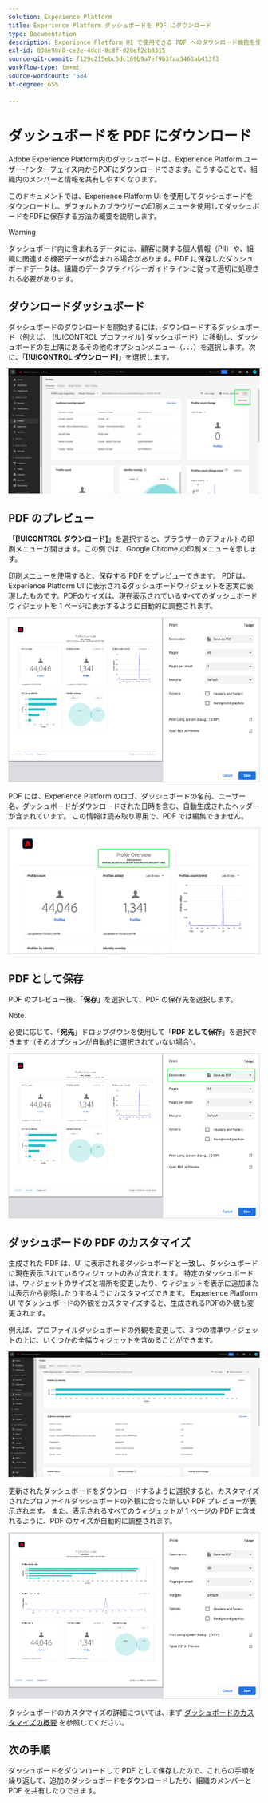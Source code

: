 ```yaml
---
solution: Experience Platform
title: Experience Platform ダッシュボードを PDF にダウンロード
type: Documentation
description: Experience Platform UI で使用できる PDF へのダウンロード機能を使用して、ダッシュボードのビジュアライゼーションのコピーを保存します。
exl-id: 838e98a0-ce2e-4dcd-8c8f-d28ef2cb8315
source-git-commit: f129c215ebc5dc169b9a7ef9b3faa3463ab413f3
workflow-type: tm+mt
source-wordcount: '584'
ht-degree: 65%

---
```


# ダッシュボードを PDF にダウンロード

Adobe Experience Platform内のダッシュボードは、Experience Platform ユーザーインターフェイス内からPDFにダウンロードできます。こうすることで、組織内のメンバーと情報を共有しやすくなります。

このドキュメントでは、Experience Platform UI を使用してダッシュボードをダウンロードし、デフォルトのブラウザーの印刷メニューを使用してダッシュボードをPDFに保存する方法の概要を説明します。

>[!WARNING]
>
>ダッシュボード内に含まれるデータには、顧客に関する個人情報（PII）や、組織に関連する機密データが含まれる場合があります。PDF に保存したダッシュボードデータは、組織のデータプライバシーガイドラインに従って適切に処理される必要があります。

## ダウンロードダッシュボード

ダッシュボードのダウンロードを開始するには、ダウンロードするダッシュボード（例えば、 [!UICONTROL プロファイル] ダッシュボード）に移動し、ダッシュボードの右上隅にあるその他のオプションメニュー（**`...`**）を選択します。次に、「**[!UICONTROL ダウンロード]**」を選択します。

![ 省略記号と「ダウンロード」ドロップダウンがハイライト表示されたExperience Platform プロファイルダッシュボード。](images/download/download-button.png)

## PDF のプレビュー

「**[!UICONTROL ダウンロード]**」を選択すると、ブラウザーのデフォルトの印刷メニューが開きます。この例では、Google Chrome の印刷メニューを示します。

印刷メニューを使用すると、保存する PDF をプレビューできます。 PDFは、Experience Platform UI に表示されるダッシュボードウィジェットを忠実に表現したものです。PDFのサイズは、現在表示されているすべてのダッシュボードウィジェットを 1 ページに表示するように自動的に調整されます。

![ 印刷オプションパネルを右に配置した、単一ページ形式で表示されるプロファイルの概要 ](images/download/download-chrome-print.png)

PDF には、Experience Platform のロゴ、ダッシュボードの名前、ユーザー名、ダッシュボードがダウンロードされた日時を含む、自動生成されたヘッダーが含まれています。 この情報は読み取り専用で、PDF では編集できません。

![ 自動生成されたヘッダーがハイライト表示された印刷プレビューのクローズアップ。](images/download/download-pdf.png)

## PDF として保存

PDF のプレビュー後、「**保存**」を選択して、PDF の保存先を選択します。

>[!NOTE]
>
>必要に応じて、「**宛先**」ドロップダウンを使用して「**PDF として保存**」を選択できます（そのオプションが自動的に選択されていない場合）。

![ 宛先ドロップダウンの「PDFとして保存」印刷オプションがハイライト表示された、単一ページ形式で表示されるプロファイルの概要。](images/download/download-chrome-print-destination.png)

## ダッシュボードの PDF のカスタマイズ

生成された PDF は、UI に表示されるダッシュボードと一致し、ダッシュボードに現在表示されているウィジェットのみが含まれます。 特定のダッシュボードは、ウィジェットのサイズと場所を変更したり、ウィジェットを表示に追加または表示から削除したりするようにカスタマイズできます。 Experience Platform UI でダッシュボードの外観をカスタマイズすると、生成されるPDFの外観も変更されます。

例えば、プロファイルダッシュボードの外観を変更して、3 つの標準ウィジェットの上に、いくつかの全幅ウィジェットを含めることができます。

![ 細長いウィジェットを示すプロファイルダッシュボードが表示されます。](images/download/download-modify.png)

更新されたダッシュボードをダウンロードするように選択すると、カスタマイズされたプロファイルダッシュボードの外観に合った新しい PDF プレビューが表示されます。 また、表示されるすべてのウィジェットが 1 ページの PDF に含まれるように、PDF のサイズが自動的に調整されます。

![ 印刷オプションパネルを右に配置した、単一ページ形式で表示されるプロファイルの概要 ](images/download/download-chrome-print-modified.png)

ダッシュボードのカスタマイズの詳細については、まず [ダッシュボードのカスタマイズの概要](customize/overview.md) を参照してください。

## 次の手順

ダッシュボードをダウンロードして PDF として保存したので、これらの手順を繰り返して、追加のダッシュボードをダウンロードしたり、組織のメンバーと PDF を共有したりできます。
